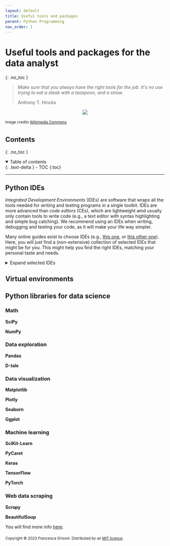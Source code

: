 ```yaml
---
layout: default
title: Useful tools and packages
parent: Python Programming
nav_order: 1
---
```


# Useful tools and packages for the data analyst
{: .no_toc }


> *Make sure that you always have the right tools for the job. It's no use trying to eat a steak with a teaspoon, and a straw.*
> 
> Anthony T. Hincks

<p align="center">
<img src="https://upload.wikimedia.org/wikipedia/commons/e/e8/Old_tools_collection_%2827204177988%29.jpg" width=600>
</p>

<sup>Image credits [Wikimedia Commons](https://commons.wikimedia.org/wiki/File:Old_tools_collection_%2827204177988%29.jpg)</sup>

 
## Contents
{: .no_toc }

<details open markdown="block">
  <summary>
    Table of contents
  </summary>
  {: .text-delta }
- TOC
{:toc}
</details>

---

## Python IDEs
*Integrated Development Environments* (IDEs) are software that wraps all the tools needed for writing and testing 
 programs in a single toolkit. IDEs are more advanced than *code editors* (CEs), which are lightweight amd usually
only contain tools to write code (e.g., a text editor with syntax highlighting and simple bug catching). We recommend
using an IDEs when writing, debugging and testing your code, as it will make your life way simpler.

Many online guides exist to choose IDEs (e.g., [this one](https://www.educative.io/blog/best-python-ides-ce-2021), or 
[this other one](https://www.simplilearn.com/tutorials/python-tutorial/python-ide)). Here, you will just find a (non-extensive)
collection of selected IDEs that might be for you. This might help you find the right IDEs, matching your personal taste and needs.

<details close markdown="block">
  <summary>
    Expand selected IDEs
  </summary>

### Visual Studio Code
[Visual Studio Code](https://code.visualstudio.com/) (VS Code) is a full-featured code editor available for Linux, Mac OS X, and Windows. 
It is small and light-weight, but full-featured, as well as open-source, extensible, and configurable for almost any task.
VS Code is full-featured despite having a small footprint. One of our favourites IDEs for Python. 
![img.png](ide_VScode/img.png)

### PyCharm
[PyCharm](https://www.jetbrains.com/pycharm/) is the de facto Python IDE environment, with a big community support. It is fully featured
and is available for Linux, Mac OS X, and Windows. It is available in both paid (Professional) and free (Community) editions, 
although the community edition might be somewhat limited for advanced tasks. Free educational licenses are available
for the Professional edition upon request. Also among our favourite IDEs!
![img.png](images/ide_pycharm.png)

### Spyder
[Spyder](https://www.spyder-ide.org/) is an open-source Python IDE that’s optimized for data science and analysis. 
Spyder comes included with the Anaconda package manager distribution, so you might have already installed it on your computed.
Spyder integrates well with common Python data science libraries like SciPy, NumPy, and Matplotlib. A special feature
of Spyder is a “variable explorer” that allows you to display data using a table-based layout right inside your IDE. 
Overall, it is a more specialized IDE compared to the previous ones, that might be very suited for data science but not 
necessarily for other coding tasks. 

![img.png](ide_spyder/ides_spyder.png)

</details>

## Virtual environments


## Python libraries for data science
### Math

**SciPy**

**NumPy**

### Data exploration

**Pandas**

**D-tale**

### Data visualization
**Matplotlib**

**Plotly**

**Seaborn**

**Ggplot**

### Machine learning


**SciKit-Learn**

**PyCaret**


**Keras**

**TensorFlow**

**PyTorch**



### Web data scraping
**Scrapy**

**BeautifulSoup**


You will find more info [here](https://www.knowledgehut.com/blog/data-science/python-libraries-for-data-science).

<sub>Copyright &copy; 2023 Francesca Grisoni. Distributed by an [MIT licence](LICENSE).</sub>
